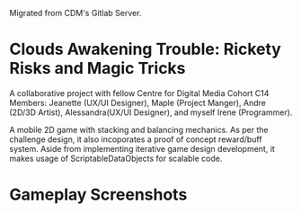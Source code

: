 Migrated from CDM's Gitlab Server. 

# Clouds Awakening Trouble: Rickety Risks and Magic Tricks

A collaborative project with fellow Centre for Digital Media Cohort C14 Members: Jeanette (UX/UI Designer), Maple (Project Manger), Andre (2D/3D Artist), Alessandra(UX/UI Designer), and myself Irene (Programmer). 

A mobile 2D game with stacking and balancing mechanics. As per the challenge design, it also incoporates a proof of concept reward/buff system. Aside from implementing iterative game design development, it makes usage of ScriptableDataObjects for scalable code. 


# Gameplay Screenshots 
